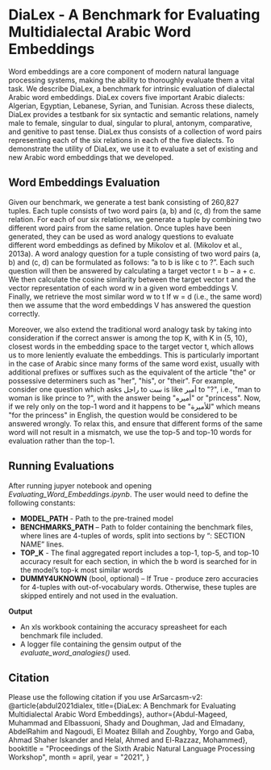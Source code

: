 # DiaLex - A Benchmark for Evaluating Multidialectal Arabic Word Embeddings

Word embeddings are a core component of modern natural language processing systems, making the ability to thoroughly evaluate them  a vital task. We describe DiaLex, a benchmark for intrinsic evaluation of dialectal Arabic word embeddings. DiaLex covers five important Arabic dialects: Algerian, Egyptian, Lebanese, Syrian, and Tunisian. Across these dialects, DiaLex provides a testbank for six syntactic and semantic relations, namely male to female, singular to dual, singular to plural, antonym, comparative, and genitive to past tense. DiaLex thus consists of a collection of word pairs representing each of the six relations in each of the five dialects. To demonstrate the utility of DiaLex, we use it to evaluate a set of existing and new Arabic word embeddings that we developed.
## Word Embeddings Evaluation 

Given our benchmark, we generate a test bank consisting of 260,827 tuples. 
Each tuple consists of two word pairs (a, b) and (c, d) from the same relation. 
For each of our six relations, we generate a tuple by combining two different word pairs from the same relation. 
Once tuples have been generated, they can be used as word analogy questions to evaluate different word embeddings 
as defined by Mikolov et al. (Mikolov et al., 2013a). A word analogy question for a tuple consisting of two word 
pairs (a, b) and (c, d) can be formulated as follows: ”a to b is like c to ?”. Each such question will then be answered by 
calculating a target vector t = b − a + c. We then calculate the cosine similarity between the target vector t 
and the vector representation of each word w in a given word embeddings V. Finally, we retrieve the most similar word w to t 
If w = d (i.e., the same word) then we assume that the word embeddings V has answered the question correctly. 

Moreover, we also extend the traditional word analogy task by taking into consideration if the correct answer is among 
the top K, with K in {5, 10}, closest words in the embedding space to the target vector t, which allows us to more leniently
evaluate the embeddings. This is particularly important in the case of Arabic since many forms of the same word exist, 
usually with additional prefixes or suffixes  such as the equivalent of the article "the"  or possessive determiners such
as "her", "his", or "their".  For example, consider one question which asks راجل to ست is like أمير to "?", i.e., 
"man to woman is like prince to ?", with the answer being "أميره" or "princess". Now, if we rely only on the top-1 
word and it happens to be "للأميرة" which means "for the princess" in English, the question would be considered to be
answered wrongly. To relax this, and ensure that different forms of the same word will not result in a mismatch, we use the 
top-5 and top-10 words for evaluation rather than the top-1. 

## Running Evaluations

After running jupyer notebook and opening *Evaluating_Word_Embeddings.ipynb*. The user would need to define the following constants:
* **MODEL_PATH** - Path to the pre-trained model
* **BENCHMARKS_PATH** – Path to folder containing the benchmark files, where lines are 4-tuples of words, split into sections by “: SECTION NAME” lines.
* **TOP_K** - The final aggregated report includes a top-1, top-5, and top-10 accuracy result for each section, in which the b word is searched for in the model’s top-k most similar words
* **DUMMY4UKNOWN** (bool, optional) – If True - produce zero accuracies for 4-tuples with out-of-vocabulary words. Otherwise, these tuples are skipped entirely and not used in the evaluation.

**Output**
* An xls workbook containing the accuracy spreasheet for each benchmark file included. 
* A logger file containing the gensim output of the *evaluate_word_analogies()* used.


## Citation
Please use the following citation if you use ArSarcasm-v2:
@article{abdul2021dialex,
  title={DiaLex: A Benchmark for Evaluating Multidialectal Arabic Word Embeddings},
  author={Abdul-Mageed, Muhammad and Elbassuoni, Shady and Doughman, Jad and Elmadany, AbdelRahim and Nagoudi, El Moatez Billah and Zoughby, Yorgo and Gaba, Ahmad Shaher Iskander and Helal, Ahmed and El-Razzaz, Mohammed},
  booktitle = "Proceedings of the Sixth Arabic Natural Language Processing Workshop",
  month = april,
  year = "2021",
}
